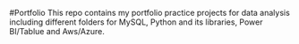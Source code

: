 #Portfolio
This repo contains my portfolio practice projects for data analysis including different folders for MySQL, Python and its libraries, Power BI/Tablue and Aws/Azure.
